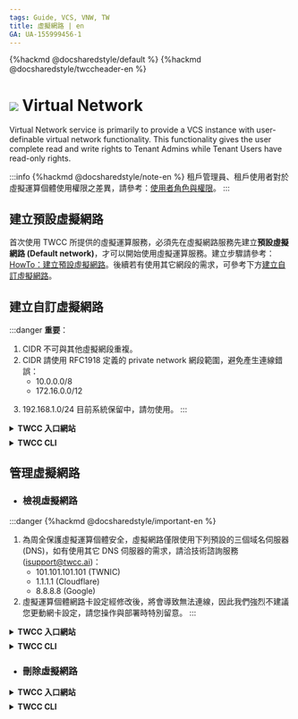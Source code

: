 ```yaml
---
tags: Guide, VCS, VNW, TW
title: 虛擬網路 | en
GA: UA-155999456-1
---
```


{%hackmd @docsharedstyle/default %}
{%hackmd @docsharedstyle/twccheader-en %}

# ![](https://cos.twcc.ai/SYS-MANUAL/uploads/upload_c7ecced96f77b12664677d4cef97a3cc.png) Virtual Network

Virtual Network service is primarily to provide a VCS instance with user-definable virtual network functionality. This functionality gives the user complete read and write rights to Tenant Admins while Tenant Users have read-only rights.

:::info
{%hackmd @docsharedstyle/note-en %}
租戶管理員、租戶使用者對於虛擬運算個體使用權限之差異，請參考：[<ins>使用者角色與權限</ins>](https://man.twcc.ai/@twccdocs/role-main-en/https%3A%2F%2Fman.twcc.ai%2F%40twccdocs%2Frole-compute-en#虛擬運算服務)。
:::

## 建立預設虛擬網路

首次使用 TWCC 所提供的虛擬運算服務，必須先在虛擬網路服務先建立**預設虛擬網路 (Default network)**，才可以開始使用虛擬運算服務。建立步驟請參考：[<ins>HowTo：建立預設虛擬網路</ins>](https://man.twcc.ai/@twccdocs/howto-vnw-create-default-network-en)。後續若有使用其它網段的需求，可參考下方[<ins>建立自訂虛擬網路</ins>](#建立自訂虛擬網路)。

## 建立自訂虛擬網路

:::danger
<i class="fa fa-exclamation-triangle fa-20" aria-hidden="true"></i> **重要**：
1. CIDR 不可與其他虛擬網段重複。
2. CIDR 請使用 RFC1918 定義的 private network 網段範圍，避免產生連線錯誤：
    - 10.0.0.0/8
    - 172.16.0.0/12
<!--     - 192.168.0.0/16 -->
3. 192.168.1.0/24 目前系統保留中，請勿使用。
:::


<!-- 1 start -->

<details class="docspoiler">

<summary><b>TWCC 入口網站</b></summary>

<br>

* 由服務列表點選進入「**虛擬網路**」服務，在「**虛擬網路管理**」頁面，點擊「**＋建立**」。


![](https://cos.twcc.ai/SYS-MANUAL/uploads/upload_769685f38a2cf177b4fbdc42e4972919.png)


* 輸入虛擬網路設定的資訊，完成後點擊「**下一步：檢閱+建立>**」。
    * 名稱：即網路名稱，不可重覆，名稱建立後不可再更改。
    * CIDR：無類別域間路由 (Classless Inter-Domain Routing, CIDR)，指定虛擬網路的位址範圍。
    * 閘道：給定一個預設閘道。

![](https://cos.twcc.ai/SYS-MANUAL/uploads/upload_1ba2740597d609be0e577f2844f91134.png)


* 檢視虛擬網路的設定及計畫額度資訊，確定後點選「**建立**」。

![](https://cos.twcc.ai/SYS-MANUAL/uploads/upload_c7ffcca6dd6ebe84f2576b5b8ce0c8f9.png)

</details>

<!-- Space -->

<div style="height:8px"></div>

<!-- 2. start -->

<details class="docspoiler">

<summary><b>TWCC CLI</b></summary>

<br>


- 以網段 `172.16.0.0/24` 及閘道 `172.16.0.254` 建立虛擬網路
```bash
$ twccli mk vnet -cidr 172.16.0.0/24 -gw 172.16.0.254
```

</details>



## 管理虛擬網路

- ### 檢視虛擬網路

:::danger
{%hackmd @docsharedstyle/important-en %}
1. 為周全保護虛擬運算個體安全，虛擬網路僅限使用下列預設的三個域名伺服器 (DNS)，如有使用其它 DNS 伺服器的需求，請洽技術諮詢服務(isupport@twcc.ai)：
    - 101.101.101.101 (TWNIC)
    - 1.1.1.1 (Cloudflare)
    - 8.8.8.8 (Google)
2. 虛擬運算個體網路卡設定經修改後，將會導致無法連線，因此我們強烈不建議您更動網卡設定，請您操作與部署時特別留意。
:::


<!-- 1 start -->

<details class="docspoiler">

<summary><b>TWCC 入口網站</b></summary>

<br>

* 最新建立虛擬網路會出現在虛擬網路管理頁面的最上方，等待狀態變成 「**ACTIVE**」 後即可開始使用。

![](https://cos.twcc.ai/SYS-MANUAL/uploads/upload_981b402f473e4f54ec791c45fc9b9b48.png)


* 點選列表上的虛擬網路則可檢視其詳細資訊

![](https://cos.twcc.ai/SYS-MANUAL/uploads/upload_7ca00fdeabd4b31f089d50f8ac9764ec.png)

</details>

<!-- Space -->

<div style="height:8px"></div>

<!-- 2. start -->

<details class="docspoiler">

<summary><b>TWCC CLI</b></summary>

<br>


- 檢視所有虛擬網路
```bash
$ twccli ls vnet
```
![](https://cos.twcc.ai/SYS-MANUAL/uploads/upload_22c4fb8cc6f57701ebd4ea204cf24dd3.png)

- 檢視特定虛擬網路 ID 為 **`261894`** 的詳細資訊
```bash
$ twccli ls vnet -id 261894
```
![](https://cos.twcc.ai/SYS-MANUAL/uploads/upload_e50cd7936738b7be4055b0212adf4d21.png)

</details>



- ### 刪除虛擬網路

<!-- 1 start -->

<details class="docspoiler">

<summary><b>TWCC 入口網站</b></summary>

<br>

* 在「**虛擬網路管理**」頁面 > 勾選虛擬網路 > 點擊上方「**刪除**」。


![](https://cos.twcc.ai/SYS-MANUAL/uploads/upload_f8d17969e2b9e4677e39667dd4f6ff68.png)


- 或點選虛擬網路旁的「<i class="fa fa-ellipsis-v fa-20" aria-hidden="true"></i>」 &nbsp; > 點選「**刪除**」。
- 或進入「**虛擬網路詳細資料**」頁 > 點選上方「**刪除**」。


</details>

<!-- Space -->

<div style="height:8px"></div>

<!-- 2. start -->

<details class="docspoiler">

<summary><b>TWCC CLI</b></summary>

<br>


- 刪除 ID 為 **`261894`** 的虛擬網路
```bash
$ twccli rm vnet -id 261894
```
![](https://cos.twcc.ai/SYS-MANUAL/uploads/upload_0c4cfd1922b2c8d9e112138bd119b29d.png)


![](https://cos.twcc.ai/SYS-MANUAL/uploads/upload_f0d90990195ff56580020b195dd744be.png)

</details>

